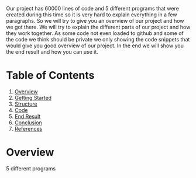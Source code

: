 Our project has 60000 lines of code and 5 different programs that were created during this time so it is very hard to explain everything in a few paragraphs. So we will try to give you an overview of our project and how we got there. We will try to explain the different parts of our project and how they work together. As some code not even loaded to github and some of the code we think should be private we only showing the code snippets that would give you good overview of our project. In the end we will show you the end result and how you can use it.
# Table of Contents
1. [Overview](#overview)
2. [Getting Started](#getting-started)
3. [Structure](#structure)
4. [Code](#code)
5. [End Result](#end-result)
6. [Conclusion](#conclusion)
7. [References](#references)
# Overview
5 different programs 